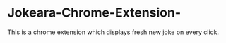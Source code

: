 # Jokeara-Chrome-Extension-
This is a chrome extension which displays fresh new joke on every click.
